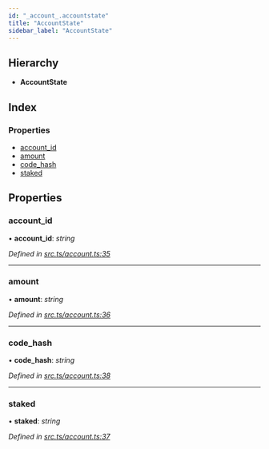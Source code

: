 ```yaml
---
id: "_account_.accountstate"
title: "AccountState"
sidebar_label: "AccountState"
---
```


## Hierarchy

* **AccountState**

## Index

### Properties

* [account_id](_account_.accountstate.md#account_id)
* [amount](_account_.accountstate.md#amount)
* [code_hash](_account_.accountstate.md#code_hash)
* [staked](_account_.accountstate.md#staked)

## Properties

###  account_id

• **account_id**: *string*

*Defined in [src.ts/account.ts:35](https://github.com/nearprotocol/nearlib/blob/de49029/src.ts/account.ts#L35)*

___

###  amount

• **amount**: *string*

*Defined in [src.ts/account.ts:36](https://github.com/nearprotocol/nearlib/blob/de49029/src.ts/account.ts#L36)*

___

###  code_hash

• **code_hash**: *string*

*Defined in [src.ts/account.ts:38](https://github.com/nearprotocol/nearlib/blob/de49029/src.ts/account.ts#L38)*

___

###  staked

• **staked**: *string*

*Defined in [src.ts/account.ts:37](https://github.com/nearprotocol/nearlib/blob/de49029/src.ts/account.ts#L37)*
